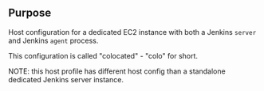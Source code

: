 ## Purpose
Host configuration for a dedicated EC2 instance 
with both a Jenkins `server` and Jenkins `agent` process.

This configuration is called "colocated" - "colo" for short.

NOTE: this host profile has different host config
than a standalone dedicated Jenkins server instance.
